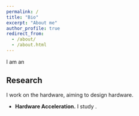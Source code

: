 ```yaml
---
permalink: /
title: "Bio"
excerpt: "About me"
author_profile: true
redirect_from:
  - /about/
  - /about.html
---
```


I am an 
## Research

I work on the hardware, aiming to design hardware.

- **Hardware Acceleration.** I study .


